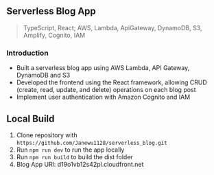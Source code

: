 ## Serverless Blog App

> TypeScript, React; AWS, Lambda, ApiGateway, DynamoDB, S3, Amplify, Cognito, IAM

### Introduction
* Built a serverless blog app using AWS Lambda, API Gateway, DynamoDB and S3
* Developed the frontend using the React framework, allowing CRUD (create, read, update, and delete) operations on each blog post
* Implement user authentication with Amazon Cognito and IAM

## Local Build

1. Clone repository with `https://github.com/Janewu1128/serverless_blog.git`  
2. Run `npm run dev` to run the app locally
3. Run `npm run build` to build the dist folder
4. Blog App URl: d19o1vb12s42pl.cloudfront.net
